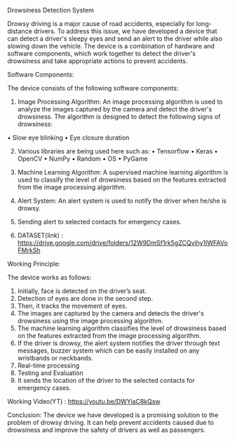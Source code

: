 Drowsiness Detection System

Drowsy driving is a major cause of road accidents, especially for long-distance drivers. To address this issue, 
we have developed a device that can detect a driver's sleepy eyes and send an alert to the driver while also slowing down the vehicle. 
The device is a combination of hardware and software components, which work together to detect the driver's drowsiness and take appropriate actions to prevent accidents.

Software Components: 

The device consists of the following software components:

1.	Image Processing Algorithm: An image processing algorithm is used to analyze the images captured by the camera and detect the driver's drowsiness. 
The algorithm is designed to detect the following signs of drowsiness:

•	Slow eye blinking
•	Eye closure duration

2.	Various libraries are being used here such as:
•	Tensorflow
•	Keras
•	OpenCV
•	NumPy
•	Random
•	OS
•	PyGame

3.	Machine Learning Algorithm: A supervised machine learning algorithm is used to classify the level of drowsiness based on the features extracted from the image 
processing algorithm.

4.	Alert System: An alert system is used to notify the driver when he/she is drowsy.

5.	Sending alert to selected contacts for emergency cases.

6. DATASET(link) : https://drive.google.com/drive/folders/12W9DmSf1rk5gZCQvihy1IWFAVoFMrkSh

Working Principle: 

The device works as follows:

1.	Initially, face is detected on the driver’s seat.
2.	Detection of eyes are done in the second step.
3.	Then, it tracks the movement of eyes.
4.	The images are captured by the camera and detects the driver's drowsiness using the image processing algorithm.
5.	The machine learning algorithm classifies the level of drowsiness based on the features extracted from the image processing algorithm.
6.	If the driver is drowsy, the alert system notifies the driver through text messages, buzzer system which can be easily installed on any wristbands or neckbands.
7.	Real-time processing
8.	Testing and Evaluation
9.	It sends the location of the driver to the selected contacts for emergency cases.

Working Video(YT) : https://youtu.be/DWYiaC8kQsw

Conclusion: 
The device we have developed is a promising solution to the problem of drowsy driving. It can help prevent accidents caused due to drowsiness and improve the safety 
of drivers as well as passengers. 
